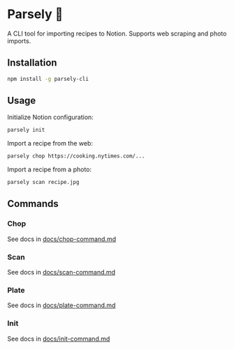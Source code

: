 # Parsely 🍃

A CLI tool for importing recipes to Notion. Supports web scraping and photo imports.

## Installation

```bash
npm install -g parsely-cli
```

## Usage

Initialize Notion configuration:

```bash
parsely init
```

Import a recipe from the web:

```bash
parsely chop https://cooking.nytimes.com/...
```

Import a recipe from a photo:

```bash
parsely scan recipe.jpg
```

## Commands

### Chop

See docs in [docs/chop-command.md](docs/chop-command.md)

### Scan

See docs in [docs/scan-command.md](docs/scan-command.md)

### Plate

See docs in [docs/plate-command.md](docs/plate-command.md)

### Init

See docs in [docs/init-command.md](docs/init-command.md)
